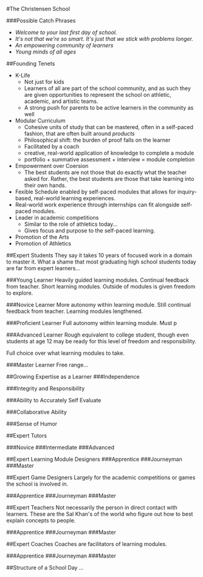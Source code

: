 #The Christensen School


###Possible Catch Phrases
* *Welcome to your last first day of school.*
* *It's not that we're so smart. It's just that we stick with problems longer.*
* *An empowering community of learners*
* *Young minds of all ages*

##Founding Tenets
* K-Life
  * Not just for kids
  * Learners of all are part of the school community, and as such they are given opportunities to represent the school on athletic, academic, and artistic teams.
  * A strong push for parents to be active learners in the community as well
* Modular Curriculum
  * Cohesive units of study that can be mastered, often in a self-paced fashion, that are often built around *products*
  * Philosophical shift: the burden of proof falls on the learner
  * Facilitated by a coach
  * creative, real-world application of knowledge to complete a module
  * portfolio + summative assessment + interview = module completion
* Empowerment over Coersion
  * The best students are not those that do exactly what the teacher asked for. Rather, the best students are those that take learning into their own hands.
* Fexible Schedule enabled by self-paced modules that allows for inquiry-based, real-world learning experiences.
* Real-world work experience through internships can fit alongside self-paced modules.
* Leader in academic competitions
  * Similar to the role of athletics today...
  * Gives focus and purpose to the self-paced learning.
* Promotion of the Arts
* Promotion of Athletics
  
##Expert Students
They say it takes 10 years of focused work in a domain to master it. What a shame that most graduating high school students today are far from expert learners...

###Young Learner
Heavily guided learning modules. Continual feedback from teacher. Short learning modules. Outside of modules is given freedom to explore.

###Novice Learner
More autonomy within learning module. Still continual feedback from teacher. Learning modules lengthened.

###Proficient Learner
Full autonomy within learning module. Must p

###Advanced Learner
Rough equivalent to college student, though even students at age 12 may be ready for this level of freedom and responsibility.

Full choice over what learning modules to take.

###Master Learner
Free range...


##Growing Expertise as a Learner
###Independence

###Integrity and Responsibility

###Ability to Accurately Self Evaluate

###Collaborative Ability

###Sense of Humor



##Expert Tutors

###Novice
###Intermediate
###Advanced

##Expert Learning Module Designers
###Apprentice
###Journeyman
###Master

##Expert Game Designers
Largely for the academic competitions or games the school is involved in. 

###Apprentice
###Journeyman
###Master

##Expert Teachers
Not necessarily the person in direct contact with learners. These are the Sal Khan's of the world who figure out how to best explain concepts to people.

###Apprentice
###Journeyman
###Master


##Expert Coaches
Coaches are facilitators of learning modules.

###Apprentice
###Journeyman
###Master


##Structure of a School Day
...

